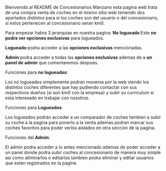 Bienvenido al README de Concesionarios Manzano esta pagina web trata de una compra venta de coches en el mismo sitio web teniendo dos apartados 
distintos para si los coches son del usuario o del concesionario, si estos pertenecen al concesionario seran km0.


Para empezar habra 3 jerarquias en nuestra pagina:
**No logueado**:Este **no podra ver opciones exclusivas** para logueados.

**Logueado**:podra acceder a las **opciones exclusivas** mencionadas.

**Admin**:podra acceder a todas las **opciones exclusivas** ademas de a **un panel de admin** que comentaremos despues.


Funciones para **no logueados**:

Los no logueados simplemente podran moverse por la web viendo los distintos coches diferentes que hay pudiendo contactar con sus respectivos dueños (si
son km0 con la empresa) y subir su curriculum si esta interesado en trabajar con nosotros.

Funciones para **Logueados**:

Los logueados podrán acceder a un comparador de coches tambien a subir su coche a la pagina para ponerlo a la venta ademas podran marcar sus coches favoritos para 
poder verlos aislados en otra seccion de la pagina.

Funciones del **Admin**:

El admin podra acceder a lo antes mencionado ademas de poder acceder a un panel donde podra subir coches al concesionario de manera muy simple asi como aliminarlos o editarlos
tambien podra eliminar y editar usuarios que esten registrados en la pagina.
